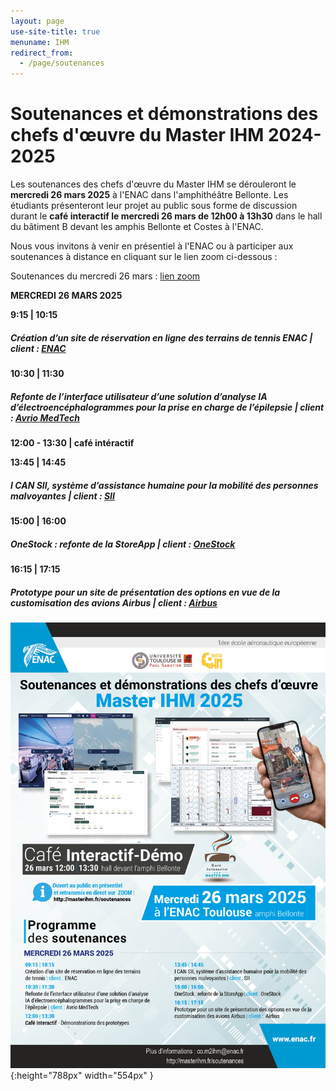 ```yaml
---
layout: page
use-site-title: true
menuname: IHM
redirect_from:
  - /page/soutenances
---
```


# Soutenances et démonstrations des chefs d'œuvre du Master IHM 2024-2025

Les soutenances des chefs d'œuvre du Master IHM se dérouleront le **mercredi 26 mars 2025** à l'ENAC dans l'amphithéâtre Bellonte. 
Les étudiants présenteront leur projet au public sous forme de discussion durant le **café interactif le mercredi 26 mars de 12h00 à 13h30** 
dans le hall du bâtiment B devant les amphis Bellonte et Costes à l'ENAC.

Nous vous invitons à venir en présentiel à l'ENAC ou à participer aux soutenances à distance en cliquant sur le lien zoom ci-dessous :

Soutenances du mercredi 26 mars : [lien zoom](https://univ-tlse3-fr.zoom.us/j/97329611321)

 

**MERCREDI 26 MARS 2025**

**9:15 \| 10:15**

##### Création d’un site de réservation en ligne des terrains de tennis ENAC | client : [ENAC](https://www.enac.fr/)

**10:30 \| 11:30**

##### Refonte de l’interface utilisateur d’une solution d’analyse IA d’électroencéphalogrammes pour la prise en charge de l’épilepsie | client : [Avrio MedTech](https://www.avriomedtech.com/)

**12:00 - 13:30 \| café intéractif**

**13:45 \| 14:45**

##### I CAN SII, système d’assistance humaine pour la mobilité des personnes malvoyantes | client : [SII](https://sii-group.com/fr-FR)

**15:00 \| 16:00**

##### OneStock : refonte de la StoreApp | client : [OneStock](https://www.onestock-retail.com/fr/)

**16:15 \| 17:15**

##### Prototype pour un site de présentation des options en vue de la customisation des avions Airbus | client : [Airbus](https://www.airbus.com/)


![](assets/img/IHM24-25.jpg){:height="788px" width="554px" }
